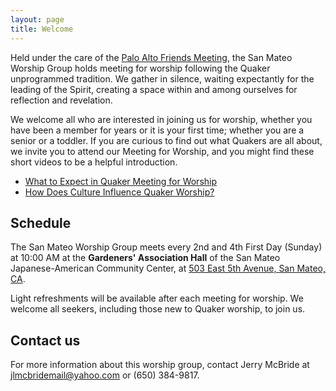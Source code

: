 ```yaml
---
layout: page
title: Welcome
---
```


Held under the care of the [Palo Alto Friends Meeting](http://www.pafm.org), the San Mateo Worship Group holds meeting for worship following the Quaker  unprogrammed tradition. We gather in silence, waiting expectantly for the leading of the Spirit, creating a space within and among ourselves for reflection and revelation.

We welcome all who are interested in joining us for worship, whether you have been a member for years or it is your first time; whether you are a senior or a toddler. If you are curious to find out what Quakers are all about, we invite you to attend our Meeting for Worship, and you might find these short videos to be a helpful introduction.

* [What to Expect in Quaker Meeting for Worship](https://youtu.be/hxjH4sa2RFI)
* [How Does Culture Influence Quaker Worship?](https://youtu.be/F1cQX0Nvd9Q)

## Schedule

The San Mateo Worship Group meets every 2nd and 4th First Day (Sunday) at 10:00 AM at the **Gardeners' Association Hall** of the San Mateo Japanese-American Community Center, at [503 East 5th Avenue, San Mateo, CA](https://goo.gl/maps/dUF4DYRoydx).

Light refreshments will be available after each meeting for worship. We welcome all seekers, including those new to Quaker worship, to join us.

## Contact us

For more information about this worship group, contact Jerry McBride at [jlmcbridemail@yahoo.com](mailto:jlmcbridemail@yahoo.com) or (650) 384-9817.
